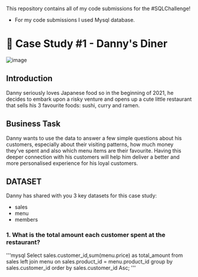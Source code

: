 This repository contains all of my code submissions for the #SQLChallenge!
- For my code submissions I used Mysql database.

# 🍜 Case Study #1 - Danny's Diner


![image](https://github.com/nancypriya1008/Danny-s-Dinner/assets/168542945/52ffcd63-6a9e-4c16-b8c0-7e199b63a97a)

## Introduction

Danny seriously loves Japanese food so in the beginning of 2021, he decides to embark upon a risky venture and opens up a cute little restaurant that sells his 3 favourite foods: sushi, curry and ramen.

## Business Task
Danny wants to use the data to answer a few simple questions about his customers, especially about their visiting patterns, how much money they’ve spent and also which menu items are their favourite. Having this deeper connection with his customers will help him deliver a better and more personalised experience for his loyal customers.

## DATASET
Danny has shared with you 3 key datasets for this case study:
- sales
- menu
- members

### 1. What is the total amount each customer spent at the restaurant?
'''mysql
 Select sales.customer_id,sum(menu.price) as total_amount
 from sales left join menu on sales.product_id = menu.product_id
 group by sales.customer_id
 order by sales.customer_id Asc;
'''









